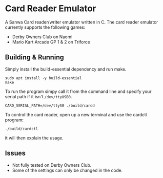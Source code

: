 # Card Reader Emulator

A Sanwa Card reader/writer emulator written in C. The card reader emulator currently supports the following games:

- Derby Owners Club on Naomi
- Mario Kart Arcade GP 1 & 2 on Triforce

## Building & Running

Simply install the build-essential dependency and run make.

```
sudo apt install -y build-essential
make
```

To run the program simpy call it from the command line and specify your serial path if it isn't `/dev/ttyUSB0`.

```
CARD_SERIAL_PATH=/dev/ttyS0 ./build/cardd
```

To control the card reader, open up a new terminal and use the cardctl program:

```
./build/cardctl
```

it will then explain the usage.

## Issues

- Not fully tested on Derby Owners Club.
- Some of the settings can only be changed in the code.
